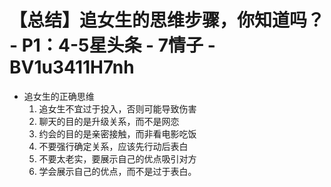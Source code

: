 # 【总结】追女生的思维步骤，你知道吗？ - P1：4-5星头条 - 7情子 - BV1u3411H7nh

-   追女生的正确思维
    1.  追女生不宜过于投入，否则可能导致伤害
    2.  聊天的目的是升级关系，而不是网恋
    3.  约会的目的是亲密接触，而非看电影吃饭
    4.  不要强行确定关系，应该先行动后表白
    5.  不要太老实，要展示自己的优点吸引对方
    6.  学会展示自己的优点，而不是过于表白。